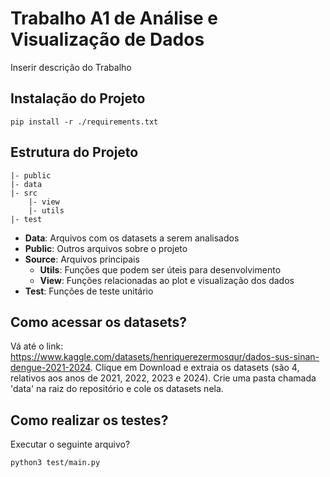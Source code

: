 # Trabalho A1 de Análise e Visualização de Dados
Inserir descrição do Trabalho

## Instalação do Projeto
`pip install -r ./requirements.txt`

## Estrutura do Projeto
```
|- public
|- data
|- src
    |- view
    |- utils
|- test
```
- **Data**: Arquivos com os datasets a serem analisados
- **Public**: Outros arquivos sobre o projeto
- **Source**: Arquivos principais
    - **Utils**: Funções que podem ser úteis para desenvolvimento
    - **View**: Funções relacionadas ao plot e visualização dos dados
- **Test**: Funções de teste unitário

## Como acessar os datasets?
Vá até o link: https://www.kaggle.com/datasets/henriquerezermosqur/dados-sus-sinan-dengue-2021-2024.
Clique em Download e extraia os datasets (são 4, relativos aos anos de 2021, 2022, 2023 e 2024).
Crie uma pasta chamada 'data' na raiz do repositório e cole os datasets nela.


## Como realizar os testes?
Executar o seguinte arquivo?
```
python3 test/main.py
```
